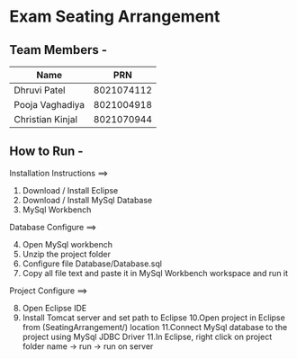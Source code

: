 
# Exam Seating Arrangement

## Team Members - 

|       Name        |     PRN      |
|    -----------    |  ----------  |
| Dhruvi Patel      |  8021074112  |
| Pooja Vaghadiya   |  8021004918  |
| Christian Kinjal  |  8021070944  |

## How to Run -

Installation Instructions ==>

1. Download / Install Eclipse
2. Download / Install MySql Database 
3. MySql Workbench

Database Configure ==>

4. Open MySql workbench
5. Unzip the project folder
6. Configure file 
	Database/Database.sql
7. Copy all file text and paste it in MySql Workbench workspace and run it

Project Configure ==>

8. Open Eclipse IDE
9. Install Tomcat server and set path to Eclipse
10.Open project in Eclipse from
	(SeatingArrangement/) location
11.Connect MySql database to the project using MySql JDBC Driver
11.In Eclipse, right click on project folder name -> run -> run on server